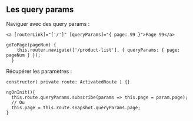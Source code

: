 ## Les query params

Naviguer avec des query params :
```
<a [routerLink]="['/']" [queryParams]="{ page: 99 }">Page 99</a>
```
```
goToPage(pageNum) {
    this.router.navigate(['/product-list'], { queryParams: { page: pageNum } });
  }
```

Récupérer les paramètres :

```
constructor( private route: ActivatedRoute ) {}

ngOnInit(){
  this.route.queryParams.subscribe(params => this.page = param.page);
  // Ou
  this.page = this.route.snapshot.queryParams.page;
}
```
